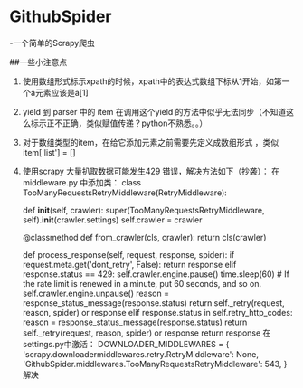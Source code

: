 # GithubSpider
-一个简单的Scrapy爬虫

##一些小注意点
1.  使用数组形式标示xpath的时候，xpath中的表达式数组下标从1开始，如第一个a元素应该是a[1]
2.  yield 到 parser 中的 item 在调用这个yield 的方法中似乎无法同步（不知道这么标示正不正确，类似赋值传递？python不熟悉。。）
3.  对于数组类型的item，在给它添加元素之前需要先定义成数组形式 ，类似item['list'] = []
4.  使用scrapy 大量扒取数据可能发生429 错误，解决方法如下（抄袭）：
  在middleware.py 中添加类：
    class TooManyRequestsRetryMiddleware(RetryMiddleware):

    def __init__(self, crawler):
        super(TooManyRequestsRetryMiddleware, self).__init__(crawler.settings)
        self.crawler = crawler

    @classmethod
    def from_crawler(cls, crawler):
        return cls(crawler)

    def process_response(self, request, response, spider):
        if request.meta.get('dont_retry', False):
            return response
        elif response.status == 429:
            self.crawler.engine.pause()
            time.sleep(60) # If the rate limit is renewed in a minute, put 60 seconds, and so on.
            self.crawler.engine.unpause()
            reason = response_status_message(response.status)
            return self._retry(request, reason, spider) or response
        elif response.status in self.retry_http_codes:
            reason = response_status_message(response.status)
            return self._retry(request, reason, spider) or response
        return response
      在settings.py中激活：
        DOWNLOADER_MIDDLEWARES = {
    'scrapy.downloadermiddlewares.retry.RetryMiddleware': None,
    'GithubSpider.middlewares.TooManyRequestsRetryMiddleware': 543,
      }
    解决
